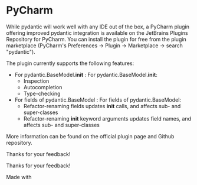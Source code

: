 # PyCharm

While pydantic will work well with any IDE out of the box, a
PyCharm plugin
offering improved pydantic integration is available on the JetBrains Plugins Repository for PyCharm.
You can install the plugin for free from the plugin marketplace
(PyCharm's Preferences -> Plugin -> Marketplace -> search "pydantic").

The plugin currently supports the following features:

- For pydantic.BaseModel.__init__ :
For pydantic.BaseModel.__init__:
    - Inspection
    - Autocompletion
    - Type-checking
- For fields of pydantic.BaseModel :
For fields of pydantic.BaseModel:
    - Refactor-renaming fields updates __init__ calls, and affects sub- and super-classes
    - Refactor-renaming __init__ keyword arguments updates field names, and affects sub- and super-classes

More information can be found on the
official plugin page
and Github repository.

Thanks for your feedback!

Thanks for your feedback!

Made with